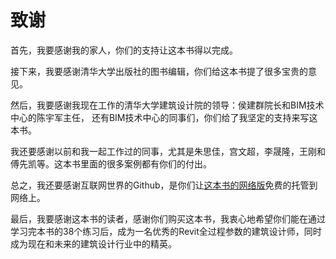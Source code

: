 # 致谢

首先，我要感谢我的家人，你们的支持让这本书得以完成。

接下来，我要感谢清华大学出版社的图书编辑，你们给这本书提了很多宝贵的意见。

然后，我要感谢我现在工作的清华大学建筑设计院的领导：侯建群院长和BIM技术中心的陈宇军主任， 还有BIM技术中心的同事们，你们给了我坚定的支持来写这本书。

我还要感谢以前和我一起工作过的同事，尤其是朱思佳，宫文超，李晟隆，王刚和傅先凯等。这本书里面的很多案例都有你们的付出。

总之，我还要感谢互联网世界的Github，是你们让[这本书的网络版](https://github.com/quanbinn/Learn-Revit-the-Parametric-Way)免费的托管到网络上。

最后，我要感谢这本书的读者，感谢你们购买这本书，我衷心地希望你们能在通过学习完本书的38个练习后，成为一名优秀的Revit全过程参数的建筑设计师，同时成为现在和未来的建筑设计行业中的精英。

